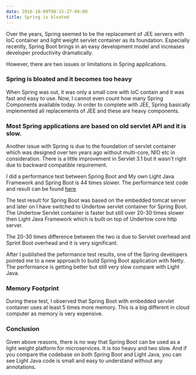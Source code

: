 ```yaml
---
date: 2016-10-09T08:15:27-04:00
title: Spring is bloated
---
```


Over the years, Spring seemed to be the replacement of JEE servers with IoC
container and light weight servlet container as its foundation. Especially
recently, Spring Boot brings in an easy development model and increases 
developer productivity dramatically.

However, there are two issues or limitations in Spring applications. 

### Spring is bloated and it becomes too heavy

When Spring was out, it was only a small core with IoC contain and it was
fast and easy to use. Now, I cannot even count how many Spring Components
available today. In order to complete with JEE, Spring basically implemented all
replacements of JEE and these are heavy components.


### Most Spring applications are based on old servlet API and it is slow.

Another issue with Spring is due to the foundation of servlet container
which was designed over ten years ago without multi-core, NIO etc in
consideration. There is a little improvement in Servlet 3.1 but it wasn't
right due to backward compatible requirement. 

I did a performance test between Spring Boot and My own Light Java Framework
and Spring Boot is 44 times slower. The performance test code and result can be
found [here](https://github.com/networknt/light-java-example/tree/master/performance)

The test result for Spring Boot was based on the embedded tomcat server and
later on I have switched to Undertow servlet container for Spring Boot. The
Undertow Servlet container is faster but still over 20-30 times slower then
Light Java Framework which is built on top of Undertow core http server. 

The 20-30 times difference between the two is due to Servlet overhead and Sprint
Boot overhead and it is very significant.

After I published the peformance test results, one of the Spring developers pointed
me to a new approach to build Spring Boot application with Netty. The performance
is getting better but still very slow compare with Light Java.


### Memory Footprint

During these test, I observed that Spring Boot with embedded servlet container uses
at least 5 times more memory. This is a big different in cloud computer as memory is
very expensive. 

### Conclusion

Given above reasons, there is no way that Spring Boot can be used as a
light weight platform for microservices. It is too heavy and two slow. And if you
compare the codebase on both Spring Boot and Light Java, you can see Light Java
code is small and easy to understand without any annotations. 


